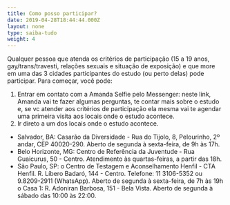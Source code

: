 ```yaml
---
title: Como posso participar?
date: 2019-04-28T18:44:44.000Z
layout: none
type: saiba-tudo
weight: 4
---
```



Qualquer pessoa que atenda os critérios de participação (15 a 19 anos, gay/trans/travesti, relações sexuais e situação de exposição) e que more em uma das 3 cidades participantes do estudo (ou perto delas) pode participar. Para começar, você pode:

1. Entrar em contato com a Amanda Selfie pelo Messenger: neste link, Amanda vai te fazer algumas perguntas, te contar mais sobre o estudo e, se vc atender aos critérios de participação ela mesma vai te agendar uma primeira visita aos locais onde o estudo acontece.
2. Ir direto a um dos locais onde o estudo acontece. 

* Salvador, BA: Casarão da Diversidade - Rua do Tijolo, 8, Pelourinho, 2º andar, CEP 40020-290. Aberto de segunda à sexta-feira, de 9h às 17h.
* Belo Horizonte, MG: Centro de Referência da Juventude - Rua Guaicurus, 50 - Centro. Atendimento às quartas-feiras, a partir das 18h.
* São Paulo, SP: 
  o	 Centro de Testagem e Aconselhamento Henfil - CTA Henfil. R. Líbero Badaró, 144 - Centro. Telefone: 11 3106-5352 ou 9.8209-2911 (WhatsApp). Aberto de segunda à sexta-feira, de 7h às 19h
  o	Casa 1:  R. Adoniran Barbosa, 151 - Bela Vista. Aberto de segunda à sábado das 10:00 às 22:00.
